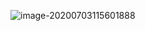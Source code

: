 ![image-20200703115601888](C:\Users\KZEAL\AppData\Roaming\Typora\typora-user-images\image-20200703115601888.png)